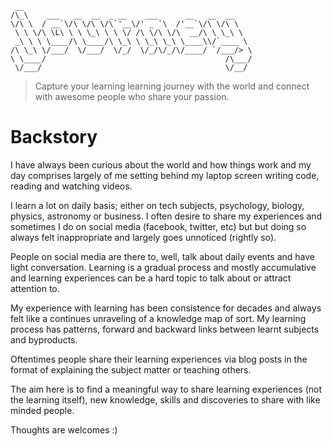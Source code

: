 ```                                                      
 __                                                   
/\_\    ___   __  __  _ __    ___      __   __  __    
\/\ \  / __`\/\ \/\ \/\`'__\/' _ `\  /'__`\/\ \/\ \   
 \ \ \/\ \L\ \ \ \_\ \ \ \/ /\ \/\ \/\  __/\ \ \_\ \  
 _\ \ \ \____/\ \____/\ \_\ \ \_\ \_\ \____\\/`____ \ 
/\ \_\ \/___/  \/___/  \/_/  \/_/\/_/\/____/ `/___/> \
\ \____/                                        /\___/
 \/___/                                         \/__/ 

```

> Capture your learning learning journey with the world and connect with awesome people who share your passion.

# Backstory

I have always been curious about the world and how things work and my day comprises largely of me setting behind my laptop screen writing code, reading and watching videos. 

I learn a lot on daily basis; either on tech subjects, psychology, biology, physics, astronomy or business. I often desire to share my experiences and sometimes I do on social media (facebook, twitter, etc) but but doing so always felt inappropriate and largely goes unnoticed (rightly so). 

People on social media are there to, well, talk about daily events and have light conversation. Learning is a gradual process and mostly accumulative and learning experiences can be a hard topic to talk about or attract attention to. 

My experience with learning has been consistence for decades and always felt like a continues unraveling of a knowledge map of sort. My learning process  has patterns, forward and backward links between learnt subjects and byproducts. 

Oftentimes people share their learning experiences via blog posts in the format of explaining the subject matter or teaching others.

The aim here is to find a meaningful way to share learning experiences (not the learning itself), new knowledge, skills and discoveries to share with like minded people.

Thoughts are welcomes :)
